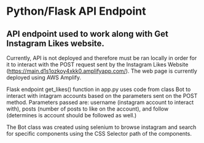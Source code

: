 
# Python/Flask API Endpoint

## API endpoint used to work along with Get Instagram Likes website. 

Currently, API is not deployed and therefore must be ran locally in order for it to interact with the POST request sent by the Instagram Likes Website (https://main.d1s1ozkoy4xkk0.amplifyapp.com/). The web page is currently deployed using AWS Amplify. 

Flask endpoint get_likes() function in app.py uses code from class Bot to interact with intagram accounts based on the parameters sent on the POST method. Parameters passed are: username (instagram account to interact with), posts (number of posts to like on the account), and follow (determines is account should be followed as well.)

The Bot class was created using selenium to browse instagram and search for specific components using the CSS Selector path of the components. 
